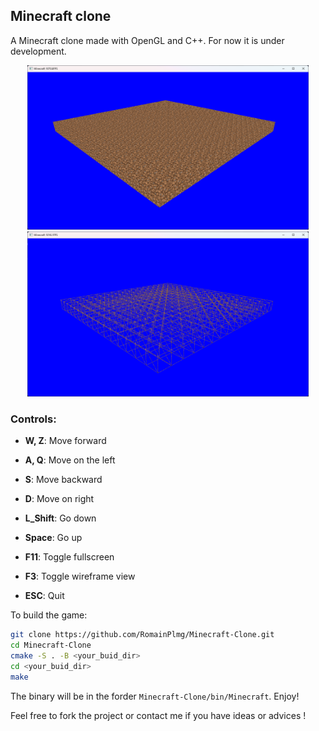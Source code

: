 ## Minecraft clone

A Minecraft clone made with OpenGL and C++. For now it is under development.

<div align="center">
  <img src="screenshots/Chunk_fill.png" alt="Chunk_fill" width="450"/>
<img src="screenshots/Chunk_line.png" alt="Chunk_line" width="450"/>
</div>

### Controls:
- **W, Z**: Move forward
- **A, Q**: Move on the left
- **S**: Move backward
- **D**: Move on right
- **L_Shift**: Go down
- **Space**: Go up

- **F11**: Toggle fullscreen
- **F3**: Toggle wireframe view
- **ESC**: Quit

To build the game:
```bash
git clone https://github.com/RomainPlmg/Minecraft-Clone.git
cd Minecraft-Clone
cmake -S . -B <your_buid_dir>
cd <your_buid_dir>
make
```

The binary will be in the forder `Minecraft-Clone/bin/Minecraft`. Enjoy!

Feel free to fork the project or contact me if you have ideas or advices !
